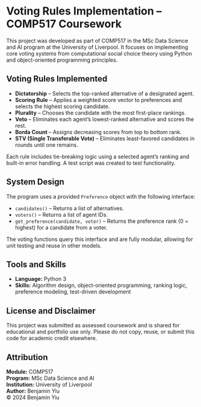 # Voting Rules Implementation – COMP517 Coursework

This project was developed as part of COMP517 in the MSc Data Science and AI program at the University of Liverpool. It focuses on implementing core voting systems from computational social choice theory using Python and object-oriented programming principles.

## Voting Rules Implemented
- **Dictatorship** – Selects the top-ranked alternative of a designated agent.
- **Scoring Rule** – Applies a weighted score vector to preferences and selects the highest scoring candidate.
- **Plurality** – Chooses the candidate with the most first-place rankings.
- **Veto** – Eliminates each agent’s lowest-ranked alternative and scores the rest.
- **Borda Count** – Assigns decreasing scores from top to bottom rank.
- **STV (Single Transferable Vote)** – Eliminates least-favored candidates in rounds until one remains.

Each rule includes tie-breaking logic using a selected agent’s ranking and built-in error handling. A test script was created to test functionality. 

## System Design

The program uses a provided `Preference` object with the following interface:
- `candidates()` – Returns a list of alternatives.
- `voters()` – Returns a list of agent IDs.
- `get_preference(candidate, voter)` – Returns the preference rank (0 = highest) for a candidate from a voter.

The voting functions query this interface and are fully modular, allowing for unit testing and reuse in other models.

## Tools and Skills
- **Language:** Python 3  
- **Skills:** Algorithm design, object-oriented programming, ranking logic, preference modeling, test-driven development

## License and Disclaimer
This project was submitted as assessed coursework and is shared for educational and portfolio use only. Please do not copy, reuse, or submit this code for academic credit elsewhere.

## Attribution
**Module:** COMP517   
**Program:** MSc Data Science and AI  
**Institution:** University of Liverpool  
**Author:** Benjamin Yiu  
© 2024 Benjamin Yiu

